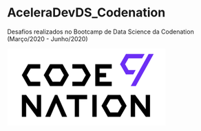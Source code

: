 # AceleraDevDS_Codenation
 Desafios realizados no Bootcamp de Data Science da Codenation (Março/2020 - Junho/2020)

![alt text](logo.png)
